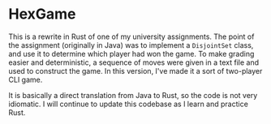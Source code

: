 # HexGame

This is a rewrite in Rust of one of my university assignments. The point of the
assignment (originally in Java) was to implement a `DisjointSet` class, and use
it to determine which player had won the game. To make grading easier and 
deterministic, a sequence of moves were given in a text file and used to
construct the game. In this version, I've made it a sort of two-player CLI
game.

It is basically a direct translation from Java to Rust, so the code is not very
idiomatic. I will continue to update this codebase as I learn and practice 
Rust.
